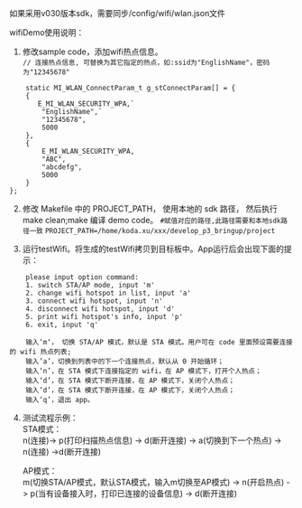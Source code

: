 如果采用v030版本sdk，需要同步/config/wifi/wlan.json文件



wifiDemo使用说明：
1. 修改sample code，添加wifi热点信息。  
`// 连接热点信息, 可替换为其它指定的热点，如:ssid为"EnglishName"，密码为"12345678"`
```
    static MI_WLAN_ConnectParam_t g_stConnectParam[] = {
    {
       E_MI_WLAN_SECURITY_WPA,`
        "EnglishName",`
        "12345678",
        5000
    },
    {
        E_MI_WLAN_SECURITY_WPA,
        "ABC",
        "abcdefg",
        5000
    }
};
```

2. 修改 Makefile 中的 PROJECT_PATH， 使用本地的 sdk 路径， 然后执行make clean;make 编译 demo code。 
`#赋值对应的路径,此路径需要和本地sdk路径一致`
`PROJECT_PATH=/home/koda.xu/xxx/develop_p3_bringup/project`    


3. 运行testWifi。将生成的testWifi拷贝到目标板中。App运行后会出现下面的提示：
```
    please input option command:
    1. switch STA/AP mode, input 'm'
    2. change wifi hotspot in list, input 'a'
    3. connect wifi hotspot, input 'n'
    4. disconnect wifi hotspot, input 'd'
    5. print wifi hotspot's info, input 'p'
    6. exit, input 'q'

    输入‘m‘， 切换 STA/AP 模式，默认是 STA 模式。用户可在 code 里面预设需要连接的 wifi 热点列表;    
    输入’a’，切换到列表中的下一个连接热点，默认从 0 开始循环；  
    输入‘n’，在 STA 模式下连接指定的 wifi，在 AP 模式下，打开个人热点； 
    输入‘d’，在 STA 模式下断开连接，在 AP 模式下，关闭个人热点；    
    输入‘d’，在 STA 模式下断开连接，在 AP 模式下，关闭个人热点；    
    输入‘q’，退出 app。 
```

4. 测试流程示例：  
    STA模式：   
    n(连接)-> p(打印扫描热点信息) -> d(断开连接) -> a(切换到下一个热点) -> n(连接) ->d(断开连接)    

    AP模式：        
    m(切换STA/AP模式，默认STA模式，输入m切换至AP模式) -> n(开启热点) -> p(当有设备接入时，打印已连接的设备信息) -> d(断开连接) 

